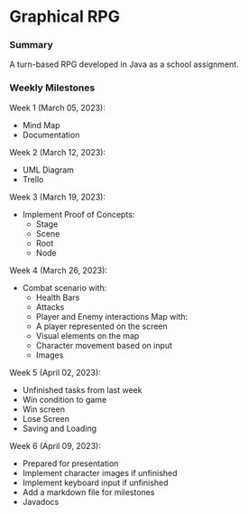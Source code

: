 # Graphical RPG
### Summary
A turn-based RPG developed in Java as a school assignment.

### Weekly Milestones
Week 1 (March 05, 2023):
- Mind Map
- Documentation

Week 2 (March 12, 2023):
- UML Diagram
- Trello 

Week 3 (March 19, 2023):
- Implement Proof of Concepts:
    - Stage
    - Scene
    - Root
    - Node

Week 4 (March 26, 2023):
- Combat scenario with:
    - Health Bars
    - Attacks
    - Player and Enemy interactions
Map with:
    - A player represented on the screen
    - Visual elements on the map
    - Character movement based on input
    - Images

Week 5 (April 02, 2023):
- Unfinished tasks from last week
- Win condition to game
- Win screen
- Lose Screen
- Saving and Loading

Week 6 (April 09, 2023):
- Prepared for presentation
- Implement character images if unfinished
- Implement keyboard input if unfinished
- Add a markdown file for milestones
- Javadocs


